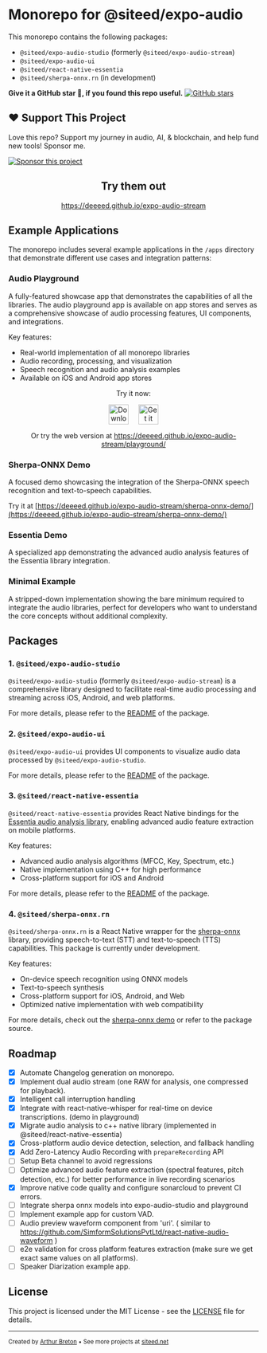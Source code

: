 # Monorepo for @siteed/expo-audio

This monorepo contains the following packages:
- `@siteed/expo-audio-studio` (formerly `@siteed/expo-audio-stream`)
- `@siteed/expo-audio-ui`
- `@siteed/react-native-essentia`
- `@siteed/sherpa-onnx.rn` (in development)

**Give it a GitHub star 🌟, if you found this repo useful.**
[![GitHub stars](https://img.shields.io/github/stars/deeeed/expo-audio-stream.svg?style=social&label=Star&maxAge=2592000)](https://github.com/deeeed/expo-audio-stream)

## ❤️ Support This Project

Love this repo? Support my journey in audio, AI, & blockchain, and help fund new tools! Sponsor me.

[![Sponsor this project](https://img.shields.io/github/sponsors/deeeed?label=Sponsor&logo=GitHub)](https://github.com/sponsors/deeeed)

<div align="center">
  <h2>Try them out</h2>
  <p><a href="https://deeeed.github.io/expo-audio-stream">https://deeeed.github.io/expo-audio-stream</a></p>
</div>

## Example Applications

The monorepo includes several example applications in the `/apps` directory that demonstrate different use cases and integration patterns:

### Audio Playground

A fully-featured showcase app that demonstrates the capabilities of all the libraries. The audio playground app is available on app stores and serves as a comprehensive showcase of audio processing features, UI components, and integrations.

Key features:
- Real-world implementation of all monorepo libraries
- Audio recording, processing, and visualization
- Speech recognition and audio analysis examples
- Available on iOS and Android app stores

<div align="center">
  <p>Try it now:</p>
  <div style="display: flex; justify-content: center; gap: 20px; margin: 10px 0;">
    <a href="https://apps.apple.com/app/audio-playground/id6739774966">
      <img src="https://developer.apple.com/app-store/marketing/guidelines/images/badge-download-on-the-app-store.svg" alt="Download on the App Store" height="40" />
    </a>
    <a href="https://play.google.com/store/apps/details?id=net.siteed.audioplayground">
      <img src="https://play.google.com/intl/en_us/badges/static/images/badges/en_badge_web_generic.png" alt="Get it on Google Play" height="40" />
    </a>
  </div>
  <p>Or try the web version at <a href="https://deeeed.github.io/expo-audio-stream/playground/">https://deeeed.github.io/expo-audio-stream/playground/</a></p>
</div>

### Sherpa-ONNX Demo

A focused demo showcasing the integration of the Sherpa-ONNX speech recognition and text-to-speech capabilities.

Try it at [https://deeeed.github.io/expo-audio-stream/sherpa-onnx-demo/](https://deeeed.github.io/expo-audio-stream/sherpa-onnx-demo/)

### Essentia Demo

A specialized app demonstrating the advanced audio analysis features of the Essentia library integration.

### Minimal Example

A stripped-down implementation showing the bare minimum required to integrate the audio libraries, perfect for developers who want to understand the core concepts without additional complexity.

## Packages

### 1. `@siteed/expo-audio-studio`

`@siteed/expo-audio-studio` (formerly `@siteed/expo-audio-stream`) is a comprehensive library designed to facilitate real-time audio processing and streaming across iOS, Android, and web platforms.

For more details, please refer to the [README](packages/expo-audio-studio/README.md) of the package.

### 2. `@siteed/expo-audio-ui`

`@siteed/expo-audio-ui` provides UI components to visualize audio data processed by `@siteed/expo-audio-studio`.

For more details, please refer to the [README](packages/expo-audio-ui/README.md) of the package.

### 3. `@siteed/react-native-essentia`

`@siteed/react-native-essentia` provides React Native bindings for the [Essentia audio analysis library](https://essentia.upf.edu/), enabling advanced audio feature extraction on mobile platforms.

Key features:
- Advanced audio analysis algorithms (MFCC, Key, Spectrum, etc.)
- Native implementation using C++ for high performance
- Cross-platform support for iOS and Android

For more details, please refer to the [README](packages/react-native-essentia/README.md) of the package.

### 4. `@siteed/sherpa-onnx.rn`

`@siteed/sherpa-onnx.rn` is a React Native wrapper for the [sherpa-onnx](https://github.com/k2-fsa/sherpa-onnx) library, providing speech-to-text (STT) and text-to-speech (TTS) capabilities. This package is currently under development.

Key features:
- On-device speech recognition using ONNX models
- Text-to-speech synthesis
- Cross-platform support for iOS, Android, and Web
- Optimized native implementation with web compatibility

For more details, check out the [sherpa-onnx demo](https://deeeed.github.io/expo-audio-stream/sherpa-onnx-demo/) or refer to the package source.

## Roadmap

- [x] Automate Changelog generation on monorepo.
- [x] Implement dual audio stream (one RAW for analysis, one compressed for playback).
- [x] Intelligent call interruption handling
- [x] Integrate with react-native-whisper for real-time on device transcriptions. (demo in playground)
- [x] Migrate audio analysis to c++ native library (implemented in @siteed/react-native-essentia)
- [x] Cross-platform audio device detection, selection, and fallback handling
- [x] Add Zero-Latency Audio Recording with `prepareRecording` API 
- [ ] Setup Beta channel to avoid regressions
- [ ] Optimize advanced audio feature extraction (spectral features, pitch detection, etc.) for better performance in live recording scenarios
- [x] Improve native code quality and configure sonarcloud to prevent CI errors.
- [ ] Integrate sherpa onnx models into expo-audio-studio and playground
- [ ] Implement example app for custom VAD.
- [ ] Audio preview waveform component from 'uri'. ( similar to https://github.com/SimformSolutionsPvtLtd/react-native-audio-waveform  )
- [ ] e2e validation for cross platform features extraction (make sure we get exact same values on all platforms).
- [ ] Speaker Diarization example app.

## License

This project is licensed under the MIT License - see the [LICENSE](LICENSE) file for details.

---
<sub>Created by [Arthur Breton](https://siteed.net) • See more projects at [siteed.net](https://siteed.net)</sub>
